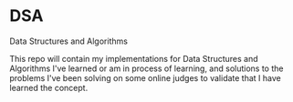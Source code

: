# DSA
Data Structures and Algorithms

This repo will contain my implementations for Data Structures and Algorithms I've learned or am in process of learning, 
and solutions to the problems I've been solving on some online judges to validate that I have learned the concept.
